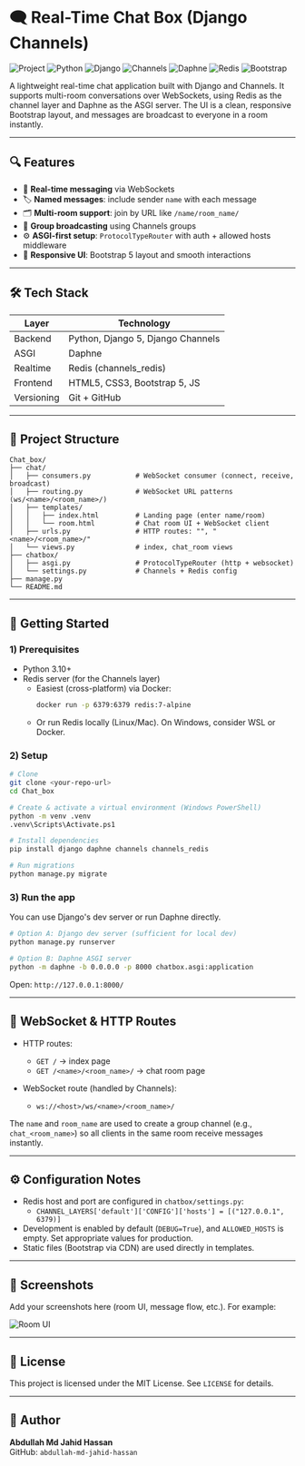 # 🗨️ Real-Time Chat Box (Django Channels)

![Project](https://img.shields.io/badge/Project-Chat%20Box-blue)
![Python](https://img.shields.io/badge/Language-Python%203.10%2B-yellow)
![Django](https://img.shields.io/badge/Framework-Django%205-green)
![Channels](https://img.shields.io/badge/Realtime-Django%20Channels-informational)
![Daphne](https://img.shields.io/badge/ASGI-Daphne-purple)
![Redis](https://img.shields.io/badge/Channel%20Layer-Redis-red)
![Bootstrap](https://img.shields.io/badge/Frontend-Bootstrap%205-orange)

A lightweight real-time chat application built with Django and Channels. It supports multi-room conversations over WebSockets, using Redis as the channel layer and Daphne as the ASGI server. The UI is a clean, responsive Bootstrap layout, and messages are broadcast to everyone in a room instantly.

---

## 🔍 Features

- 🔄 **Real-time messaging** via WebSockets
- 🏷️ **Named messages**: include sender `name` with each message
- 🗂️ **Multi-room support**: join by URL like `/name/room_name/`
- 📢 **Group broadcasting** using Channels groups
- ⚙️ **ASGI-first setup**: `ProtocolTypeRouter` with auth + allowed hosts middleware
- 📱 **Responsive UI**: Bootstrap 5 layout and smooth interactions

---

## 🛠️ Tech Stack

| Layer      | Technology                         |
|------------|-------------------------------------|
| Backend    | Python, Django 5, Django Channels   |
| ASGI       | Daphne                              |
| Realtime   | Redis (channels_redis)              |
| Frontend   | HTML5, CSS3, Bootstrap 5, JS        |
| Versioning | Git + GitHub                        |

---

## 📁 Project Structure

```
Chat_box/
├── chat/
│   ├── consumers.py           # WebSocket consumer (connect, receive, broadcast)
│   ├── routing.py             # WebSocket URL patterns (ws/<name>/<room_name>/)
│   ├── templates/
│   │   ├── index.html         # Landing page (enter name/room)
│   │   └── room.html          # Chat room UI + WebSocket client
│   ├── urls.py                # HTTP routes: "", "<name>/<room_name>/"
│   └── views.py               # index, chat_room views
├── chatbox/
│   ├── asgi.py                # ProtocolTypeRouter (http + websocket)
│   └── settings.py            # Channels + Redis config
├── manage.py
└── README.md
```

---

## 🚀 Getting Started

### 1) Prerequisites

- Python 3.10+
- Redis server (for the Channels layer)
  - Easiest (cross-platform) via Docker:
    ```bash
    docker run -p 6379:6379 redis:7-alpine
    ```
  - Or run Redis locally (Linux/Mac). On Windows, consider WSL or Docker.

### 2) Setup

```bash
# Clone
git clone <your-repo-url>
cd Chat_box

# Create & activate a virtual environment (Windows PowerShell)
python -m venv .venv
.venv\Scripts\Activate.ps1

# Install dependencies
pip install django daphne channels channels_redis

# Run migrations
python manage.py migrate
```

### 3) Run the app

You can use Django's dev server or run Daphne directly.

```bash
# Option A: Django dev server (sufficient for local dev)
python manage.py runserver

# Option B: Daphne ASGI server
python -m daphne -b 0.0.0.0 -p 8000 chatbox.asgi:application
```

Open: `http://127.0.0.1:8000/`

---

## 🔌 WebSocket & HTTP Routes

- HTTP routes:
  - `GET /` → index page
  - `GET /<name>/<room_name>/` → chat room page

- WebSocket route (handled by Channels):
  - `ws://<host>/ws/<name>/<room_name>/`

The `name` and `room_name` are used to create a group channel (e.g., `chat_<room_name>`) so all clients in the same room receive messages instantly.

---

## ⚙️ Configuration Notes

- Redis host and port are configured in `chatbox/settings.py`:
  - `CHANNEL_LAYERS['default']['CONFIG']['hosts'] = [("127.0.0.1", 6379)]`
- Development is enabled by default (`DEBUG=True`), and `ALLOWED_HOSTS` is empty. Set appropriate values for production.
- Static files (Bootstrap via CDN) are used directly in templates.

---

## 📸 Screenshots

Add your screenshots here (room UI, message flow, etc.). For example:

![Room UI](https://via.placeholder.com/900x500?text=Chat+Room+UI)

---

## 📄 License

This project is licensed under the MIT License. See `LICENSE` for details.

---

## 👤 Author

**Abdullah Md Jahid Hassan**  
GitHub: `abdullah-md-jahid-hassan`


